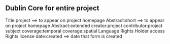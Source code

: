 ## Dublin Core for entire project

Title:project ==> to appear on project homepage
Abstract:short ==> to appear on project homepage
Abstract:extended
creator:project
contributor:project
subject 
coverage:temporal 
coverage:spatial 
Language 
Rights Holder 
access Rights 
license 
date:created ==> date that form is created
